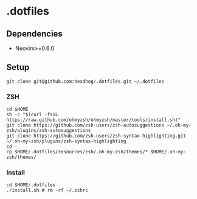 # .dotfiles

## Dependencies
- Neovim>=0.6.0

## Setup
```shell
git clone git@github.com:hexdhog/.dotfiles.git ~/.dotfiles
```

### ZSH
```shell
cd $HOME
sh -c "$(curl -fsSL https://raw.github.com/ohmyzsh/ohmyzsh/master/tools/install.sh)"
git clone https://github.com/zsh-users/zsh-autosuggestions ~/.oh-my-zsh/plugins/zsh-autosuggestions
git clone https://github.com/zsh-users/zsh-syntax-highlighting.git ~/.oh-my-zsh/plugins/zsh-syntax-highlighting
cd -
cp $HOME/.dotfiles/resources/zsh/.oh-my-zsh/themes/* $HOME/.oh-my-zsh/themes/
```

### Install
```shell
cd $HOME/.dotfiles
./install.sh # rm -rf ~/.zshrc
```
